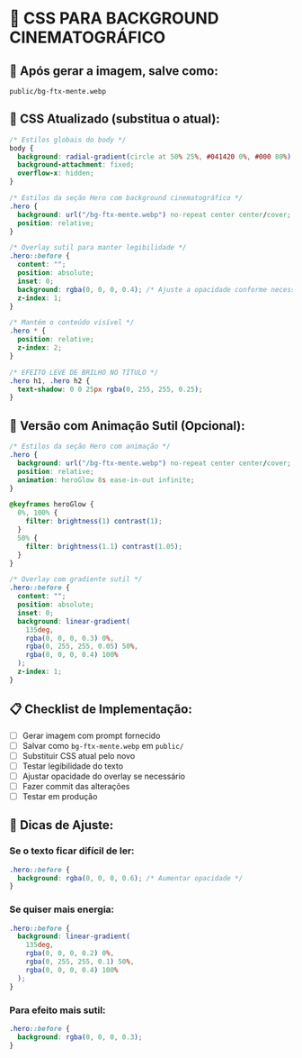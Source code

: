 # 🎨 CSS PARA BACKGROUND CINEMATOGRÁFICO

## 📁 **Após gerar a imagem, salve como:**
```
public/bg-ftx-mente.webp
```

## 🔧 **CSS Atualizado (substitua o atual):**

```css
/* Estilos globais do body */
body {
  background: radial-gradient(circle at 50% 25%, #041420 0%, #000 80%);
  background-attachment: fixed;
  overflow-x: hidden;
}

/* Estilos da seção Hero com background cinematográfico */
.hero {
  background: url("/bg-ftx-mente.webp") no-repeat center center/cover;
  position: relative;
}

/* Overlay sutil para manter legibilidade */
.hero::before {
  content: "";
  position: absolute;
  inset: 0;
  background: rgba(0, 0, 0, 0.4); /* Ajuste a opacidade conforme necessário */
  z-index: 1;
}

/* Mantém o conteúdo visível */
.hero * {
  position: relative;
  z-index: 2;
}

/* EFEITO LEVE DE BRILHO NO TÍTULO */
.hero h1, .hero h2 {
  text-shadow: 0 0 25px rgba(0, 255, 255, 0.25);
}
```

## 🎯 **Versão com Animação Sutil (Opcional):**

```css
/* Estilos da seção Hero com animação */
.hero {
  background: url("/bg-ftx-mente.webp") no-repeat center center/cover;
  position: relative;
  animation: heroGlow 8s ease-in-out infinite;
}

@keyframes heroGlow {
  0%, 100% {
    filter: brightness(1) contrast(1);
  }
  50% {
    filter: brightness(1.1) contrast(1.05);
  }
}

/* Overlay com gradiente sutil */
.hero::before {
  content: "";
  position: absolute;
  inset: 0;
  background: linear-gradient(
    135deg,
    rgba(0, 0, 0, 0.3) 0%,
    rgba(0, 255, 255, 0.05) 50%,
    rgba(0, 0, 0, 0.4) 100%
  );
  z-index: 1;
}
```

## 📋 **Checklist de Implementação:**

- [ ] Gerar imagem com prompt fornecido
- [ ] Salvar como `bg-ftx-mente.webp` em `public/`
- [ ] Substituir CSS atual pelo novo
- [ ] Testar legibilidade do texto
- [ ] Ajustar opacidade do overlay se necessário
- [ ] Fazer commit das alterações
- [ ] Testar em produção

## 🎨 **Dicas de Ajuste:**

### **Se o texto ficar difícil de ler:**
```css
.hero::before {
  background: rgba(0, 0, 0, 0.6); /* Aumentar opacidade */
}
```

### **Se quiser mais energia:**
```css
.hero::before {
  background: linear-gradient(
    135deg,
    rgba(0, 0, 0, 0.2) 0%,
    rgba(0, 255, 255, 0.1) 50%,
    rgba(0, 0, 0, 0.4) 100%
  );
}
```

### **Para efeito mais sutil:**
```css
.hero::before {
  background: rgba(0, 0, 0, 0.3);
}
```

